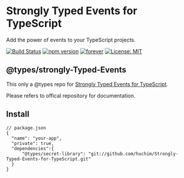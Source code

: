 # Strongly Typed Events for TypeScript
Add the power of events to your TypeScript projects.

[![Build Status](https://travis-ci.org/KeesCBakker/Strongly-Typed-Events-for-TypeScript.svg?branch=master)](https://travis-ci.org/KeesCBakker/Strongly-Typed-Events-for-TypeScript)
[![npm version](https://badge.fury.io/js/strongly-typed-events.svg)](https://badge.fury.io/js/strongly-typed-events)
[![forever](https://david-dm.org/KeesCBakker/Strongly-Typed-Events-for-TypeScript.svg)](https://david-dm.org/KeesCBakker/Strongly-Typed-Events-for-TypeScript)
[![License: MIT](https://img.shields.io/badge/License-MIT-yellow.svg)](https://opensource.org/licenses/MIT)

## @types/strongly-Typed-Events

This only a @types repo for [Strongly Typed Events for TypeScript](https://github.com/KeesCBakker/Strongly-Typed-Events-for-TypeScript).

Please refers to offical repository for documentation.

## Install

```
// package.json
{
  "name": "your-app",
  "private": true,
  "dependencies":{
      "@types/secret-library": "git://github.com/huchim/Strongly-Typed-Events-for-TypeScript.git"
  }
}
```